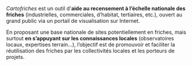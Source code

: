 *Cartofriches* est un outil d'**aide au recensement à l’échelle nationale des friches** (industrielles, commerciales, d’habitat, tertiaires, etc.), ouvert au grand public via un portail de visualisation sur Internet.

En proposant une base nationale de sites potentiellement en friches, mais surtout **en s’appuyant sur les connaissances locales** (observatoires locaux, expertises terrain…), l’objectif est de promouvoir et faciliter la réutilisation des friches par les collectivités locales et les porteurs de projets.